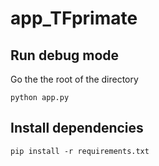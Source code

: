# app_TFprimate  

## Run debug mode
Go the the root of the directory
```
python app.py
```

## Install dependencies
```
pip install -r requirements.txt
```